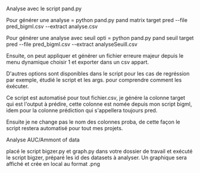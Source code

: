 Analyse avec le script pand.py

Pour générer une analyse =
python pand.py pand matrix target pred --file pred_bigml.csv --extract analyse.csv

Pour générer une analyse avec seuil opti =
python pand.py pand seuil target pred --file pred_bigml.csv --extract analyseSeuill.csv

Ensuite, on peut appliquer et générer un fichier erreure majeur depuis
le menu dynamique choisir 1 et exporter dans un csv appart.

D'autres options sont disponibles dans le script pour les cas de regréssion par exemple, étudié le script et les args. pour comprendre comment les éxécuter.

Ce script est automatisé pour tout fichier.csv, je génére la colonne target qui est l'output à prédire, cette colonne est nomée depuis mon script bigml, idem pour la colonne prédiction qui s'appellera toujours pred. 

Ensuite je ne change pas le nom des colonnes proba, de cette façon le script restera automatisé pour tout mes projets.


Analyse AUC/Ammont of data

placé le script bigzer.py et graph.py dans votre dossier de travail et exécuté le script bigzer, préparé les id des datasets à analyser.
Un graphique sera affiché et crée en local au format .png

 